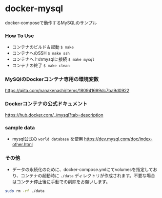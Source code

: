 # docker-mysql
docker-composeで動作するMySQLのサンプル

### How To Use
- コンテナのビルド＆起動 `$ make`
- コンテナへのSSH `$ make ssh`
- コンテナへ上のmysqlに接続 `$ make mysql`
- コンテナの終了 `$ make clean`

### MySQlのDockerコンテナ専用の環境変数
https://qiita.com/nanakenashi/items/180941699dc7ba9d0922

### Dockerコンテナの公式ドキュメント
https://hub.docker.com/_/mysql?tab=description

### sample data
- mysql公式の `world database` を使用
https://dev.mysql.com/doc/index-other.html

### その他
- データの永続化のために、docker-compose.ymlにてvolumesを指定しており、コンテナの起動時に `./data` ディレクトリが作成されます。不要な場合はコンテナ停止後に手動での削除をお願いします。
```bash
sudo rm -rf ./data
```
